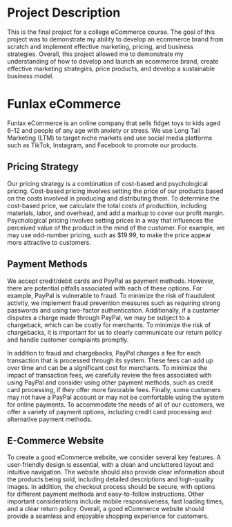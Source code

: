 # Project Description
This is the final project for a college eCommerce course. The goal of this project was to demonstrate my ability to develop an ecommerce brand from scratch and implement effective marketing, pricing, and business strategies. Overall, this project allowed me to demonstrate my understanding of how to develop and launch an ecommerce brand, create effective marketing strategies, price products, and develop a sustainable business model.

# Funlax eCommerce

Funlax eCommerce is an online company that sells fidget toys to kids aged 6-12 and people of any age with anxiety or stress. We use Long Tail Marketing (LTM) to target niche markets and use social media platforms such as TikTok, Instagram, and Facebook to promote our products.

## Pricing Strategy

Our pricing strategy is a combination of cost-based and psychological pricing. Cost-based pricing involves setting the price of our products based on the costs involved in producing and distributing them. To determine the cost-based price, we calculate the total costs of production, including materials, labor, and overhead, and add a markup to cover our profit margin. Psychological pricing involves setting prices in a way that influences the perceived value of the product in the mind of the customer. For example, we may use odd-number pricing, such as $19.99, to make the price appear more attractive to customers.

## Payment Methods

We accept credit/debit cards and PayPal as payment methods. However, there are potential pitfalls associated with each of these options. For example, PayPal is vulnerable to fraud. To minimize the risk of fraudulent activity, we implement fraud prevention measures such as requiring strong passwords and using two-factor authentication. Additionally, if a customer disputes a charge made through PayPal, we may be subject to a chargeback, which can be costly for merchants. To minimize the risk of chargebacks, it is important for us to clearly communicate our return policy and handle customer complaints promptly.

In addition to fraud and chargebacks, PayPal charges a fee for each transaction that is processed through its system. These fees can add up over time and can be a significant cost for merchants. To minimize the impact of transaction fees, we carefully review the fees associated with using PayPal and consider using other payment methods, such as credit card processing, if they offer more favorable fees. Finally, some customers may not have a PayPal account or may not be comfortable using the system for online payments. To accommodate the needs of all of our customers, we offer a variety of payment options, including credit card processing and alternative payment methods.

## E-Commerce Website

To create a good eCommerce website, we consider several key features. A user-friendly design is essential, with a clean and uncluttered layout and intuitive navigation. The website should also provide clear information about the products being sold, including detailed descriptions and high-quality images. In addition, the checkout process should be secure, with options for different payment methods and easy-to-follow instructions. Other important considerations include mobile responsiveness, fast loading times, and a clear return policy. Overall, a good eCommerce website should provide a seamless and enjoyable shopping experience for customers.

